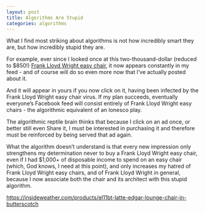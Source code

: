 ```yaml
---
layout: post
title: Algorithms Are Stupid
categories: algorithms
---
```


What I find most striking about algorithms is not how incredibly smart they are, but how incredibly stupid they are. 

For example, ever since I looked once at this two-thousand-dollar (reduced to $850!) [Frank Lloyd Wright easy chair](https://insideweather.com/products/el11bt-latte-edgar-lounge-chair-in-butterscotch), it now appears constantly in my feed - and of course will do so even more now that I’ve actually posted about it. 

And it will appear in yours if you now click on it, having been infected by the Frank Lloyd Wright easy chair virus. If my plan succeeds, eventually everyone’s Facebook feed will consist entirely of Frank Lloyd Wright easy chairs - the algorithmic equivalent of an Ionesco play.

The algorithmic reptile brain thinks that because I click on an ad once, or better still even Share it, I must be interested in purchasing it and therefore must be reinforced by being served that ad again. 

What the algorithm doesn’t understand is that every new impression only strengthens my determination never to buy a Frank Lloyd Wright easy chair, even if I had $1,000+ of disposable income to spend on an easy chair (which, God knows, I need at this point), and only increases my hatred of Frank Lloyd Wright easy chairs, and of Frank Lloyd Wright in general, because I now associate both the chair and its architect with this stupid algorithm.

https://insideweather.com/products/el11bt-latte-edgar-lounge-chair-in-butterscotch


